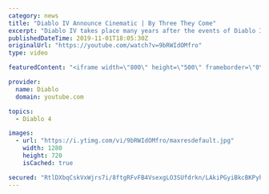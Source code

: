 ```yaml
---
category: news
title: "Diablo IV Announce Cinematic | By Three They Come"
excerpt: "Diablo IV takes place many years after the events of Diablo III, after millions have been slaughtered by the actions of the High Heavens and Burning Hells alike."
publishedDateTime: 2019-11-01T18:05:30Z
originalUrl: "https://youtube.com/watch?v=9bRWIdOMfro"
type: video

featuredContent: "<iframe width=\"800\" height=\"500\" frameborder=\"0\" src=\"https://www.youtube.com/embed/9bRWIdOMfro\" allow=\"accelerometer; autoplay; encrypted-media; gyroscope; picture-in-picture\" allowfullscreen></iframe>"

provider:
  name: Diablo
  domain: youtube.com

topics:
  - Diablo 4

images:
  - url: "https://i.ytimg.com/vi/9bRWIdOMfro/maxresdefault.jpg"
    width: 1280
    height: 720
    isCached: true

secured: "RtlDXbqCskVxWjrs7i/8ftgRFvFB4VsexgLO3SUfdrkn/LAkiPGyiBkcBKPyhhkaDE5VQMMAjDJ0x5+lQKlVIecLkK0cQHm40xhujUrJepqv51/WHrv9vGOniJnZQgOenC3K7KBGB1PZ94ZigqKNxNWmjBvWSh4mqhoWmqYHjFe+LCe67fxU5WFFC8xwSbPebLexgPRqjTSES4YpNwKPG6QLIiouTRYmOGgVNBLKcon1RgAtiRKRL81toz29UxXBQc/AcfPJihjzXGx2bNXJiXgkdq+lQyZ54EAOfl6RzIYDSL/5wnwFjlf9oYT12wXxzNBDcgYLnYhI6SZLGwpNfs1It1ygM9kLr+G9Z5iWKHi9dWbdazNsPjGOobZsv6xbFUCV2LMZwEG9ch1t1a501zzVKXwu9lQnjtkW/fHqKIT0e9yMyrH7Egslnffs1Rm5;tJethw1fniJO74MS7bN3qw=="
---
```


